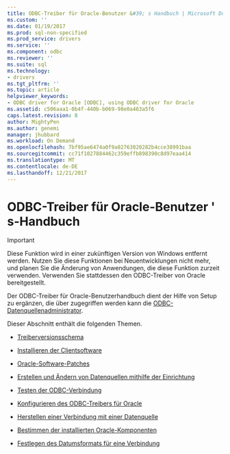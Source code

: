 ```yaml
---
title: ODBC-Treiber für Oracle-Benutzer &#39; s Handbuch | Microsoft Docs
ms.custom: ''
ms.date: 01/19/2017
ms.prod: sql-non-specified
ms.prod_service: drivers
ms.service: ''
ms.component: odbc
ms.reviewer: ''
ms.suite: sql
ms.technology:
- drivers
ms.tgt_pltfrm: ''
ms.topic: article
helpviewer_keywords:
- ODBC driver for Oracle [ODBC], using ODBC driver for Oracle
ms.assetid: c506aaa1-0b4f-440b-b069-98e0a463a5f6
caps.latest.revision: 8
author: MightyPen
ms.author: genemi
manager: jhubbard
ms.workload: On Demand
ms.openlocfilehash: 7bf95ae6474a0f9a02763020282b4cce38991baa
ms.sourcegitcommit: cc71f1027884462c359effb898390c8d97eaa414
ms.translationtype: MT
ms.contentlocale: de-DE
ms.lasthandoff: 12/21/2017
---
```

# <a name="odbc-driver-for-oracle-user39s-guide"></a>ODBC-Treiber für Oracle-Benutzer &#39; s-Handbuch
> [!IMPORTANT]  
>  Diese Funktion wird in einer zukünftigen Version von Windows entfernt werden. Nutzen Sie diese Funktionen bei Neuentwicklungen nicht mehr, und planen Sie die Änderung von Anwendungen, die diese Funktion zurzeit verwenden. Verwenden Sie stattdessen den ODBC-Treiber von Oracle bereitgestellt.  
  
 Der ODBC-Treiber für Oracle-Benutzerhandbuch dient der Hilfe von Setup zu ergänzen, die über zugegriffen werden kann die [ODBC-Datenquellenadministrator](../../odbc/admin/odbc-data-source-administrator.md).  
  
 Dieser Abschnitt enthält die folgenden Themen.  
  
-   [Treiberversionsschema](../../odbc/microsoft/driver-version-scheme.md)  
  
-   [Installieren der Clientsoftware](../../odbc/microsoft/installing-the-software-odbc.md)  
  
-   [Oracle-Software-Patches](../../odbc/microsoft/oracle-software-patches.md)  
  
-   [Erstellen und Ändern von Datenquellen mithilfe der Einrichtung](../../odbc/microsoft/adding-and-modifying-data-sources-using-setup.md)  
  
-   [Testen der ODBC-Verbindung](../../odbc/microsoft/testing-the-odbc-connection.md)  
  
-   [Konfigurieren des ODBC-Treibers für Oracle](../../odbc/microsoft/configuring-the-odbc-driver-for-oracle.md)  
  
-   [Herstellen einer Verbindung mit einer Datenquelle](../../odbc/microsoft/connecting-to-a-data-source-odbc-driver-for-oracle.md)  
  
-   [Bestimmen der installierten Oracle-Komponenten](../../odbc/microsoft/determining-installed-oracle-components.md)  
  
-   [Festlegen des Datumsformats für eine Verbindung](../../odbc/microsoft/setting-the-date-format-on-connection.md)
